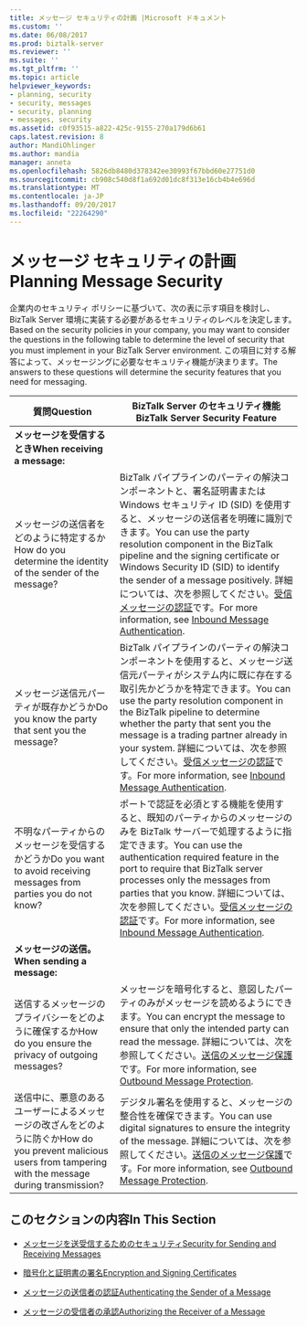 ```yaml
---
title: メッセージ セキュリティの計画 |Microsoft ドキュメント
ms.custom: ''
ms.date: 06/08/2017
ms.prod: biztalk-server
ms.reviewer: ''
ms.suite: ''
ms.tgt_pltfrm: ''
ms.topic: article
helpviewer_keywords:
- planning, security
- security, messages
- security, planning
- messages, security
ms.assetid: c0f93515-a822-425c-9155-270a179d6b61
caps.latest.revision: 8
author: MandiOhlinger
ms.author: mandia
manager: anneta
ms.openlocfilehash: 5826db8480d378342ee30993f67bbd60e27751d0
ms.sourcegitcommit: cb908c540d8f1a692d01dc8f313e16cb4b4e696d
ms.translationtype: MT
ms.contentlocale: ja-JP
ms.lasthandoff: 09/20/2017
ms.locfileid: "22264290"
---
```

# <a name="planning-message-security"></a><span data-ttu-id="6eb00-102">メッセージ セキュリティの計画</span><span class="sxs-lookup"><span data-stu-id="6eb00-102">Planning Message Security</span></span>
<span data-ttu-id="6eb00-103">企業内のセキュリティ ポリシーに基づいて、次の表に示す項目を検討し、BizTalk Server 環境に実装する必要があるセキュリティのレベルを決定します。</span><span class="sxs-lookup"><span data-stu-id="6eb00-103">Based on the security policies in your company, you may want to consider the questions in the following table to determine the level of security that you must implement in your BizTalk Server environment.</span></span> <span data-ttu-id="6eb00-104">この項目に対する解答によって、メッセージングに必要なセキュリティ機能が決まります。</span><span class="sxs-lookup"><span data-stu-id="6eb00-104">The answers to these questions will determine the security features that you need for messaging.</span></span>  
  
|<span data-ttu-id="6eb00-105">質問</span><span class="sxs-lookup"><span data-stu-id="6eb00-105">Question</span></span>|<span data-ttu-id="6eb00-106">BizTalk Server のセキュリティ機能</span><span class="sxs-lookup"><span data-stu-id="6eb00-106">BizTalk Server Security Feature</span></span>|  
|--------------|-------------------------------------|  
|<span data-ttu-id="6eb00-107">**メッセージを受信するとき**</span><span class="sxs-lookup"><span data-stu-id="6eb00-107">**When receiving a message:**</span></span>||  
|<span data-ttu-id="6eb00-108">メッセージの送信者をどのように特定するか</span><span class="sxs-lookup"><span data-stu-id="6eb00-108">How do you determine the identity of the sender of the message?</span></span>|<span data-ttu-id="6eb00-109">BizTalk パイプラインのパーティの解決コンポーネントと、署名証明書または Windows セキュリティ ID (SID) を使用すると、メッセージの送信者を明確に識別できます。</span><span class="sxs-lookup"><span data-stu-id="6eb00-109">You can use the party resolution component in the BizTalk pipeline and the signing certificate or Windows Security ID (SID) to identify the sender of a message positively.</span></span> <span data-ttu-id="6eb00-110">詳細については、次を参照してください。[受信メッセージの認証](../core/inbound-message-authentication.md)です。</span><span class="sxs-lookup"><span data-stu-id="6eb00-110">For more information, see [Inbound Message Authentication](../core/inbound-message-authentication.md).</span></span>|  
|<span data-ttu-id="6eb00-111">メッセージ送信元パーティが既存かどうか</span><span class="sxs-lookup"><span data-stu-id="6eb00-111">Do you know the party that sent you the message?</span></span>|<span data-ttu-id="6eb00-112">BizTalk パイプラインのパーティの解決コンポーネントを使用すると、メッセージ送信元パーティがシステム内に既に存在する取引先かどうかを特定できます。</span><span class="sxs-lookup"><span data-stu-id="6eb00-112">You can use the party resolution component in the BizTalk pipeline to determine whether the party that sent you the message is a trading partner already in your system.</span></span> <span data-ttu-id="6eb00-113">詳細については、次を参照してください。[受信メッセージの認証](../core/inbound-message-authentication.md)です。</span><span class="sxs-lookup"><span data-stu-id="6eb00-113">For more information, see [Inbound Message Authentication](../core/inbound-message-authentication.md).</span></span>|  
|<span data-ttu-id="6eb00-114">不明なパーティからのメッセージを受信するかどうか</span><span class="sxs-lookup"><span data-stu-id="6eb00-114">Do you want to avoid receiving messages from parties you do not know?</span></span>|<span data-ttu-id="6eb00-115">ポートで認証を必須とする機能を使用すると、既知のパーティからのメッセージのみを BizTalk サーバーで処理するように指定できます。</span><span class="sxs-lookup"><span data-stu-id="6eb00-115">You can use the authentication required feature in the port to require that BizTalk server processes only the messages from parties that you know.</span></span> <span data-ttu-id="6eb00-116">詳細については、次を参照してください。[受信メッセージの認証](../core/inbound-message-authentication.md)です。</span><span class="sxs-lookup"><span data-stu-id="6eb00-116">For more information, see [Inbound Message Authentication](../core/inbound-message-authentication.md).</span></span>|  
|<span data-ttu-id="6eb00-117">**メッセージの送信。**</span><span class="sxs-lookup"><span data-stu-id="6eb00-117">**When sending a message:**</span></span>||  
|<span data-ttu-id="6eb00-118">送信するメッセージのプライバシーをどのように確保するか</span><span class="sxs-lookup"><span data-stu-id="6eb00-118">How do you ensure the privacy of outgoing messages?</span></span>|<span data-ttu-id="6eb00-119">メッセージを暗号化すると、意図したパーティのみがメッセージを読めるようにできます。</span><span class="sxs-lookup"><span data-stu-id="6eb00-119">You can encrypt the message to ensure that only the intended party can read the message.</span></span> <span data-ttu-id="6eb00-120">詳細については、次を参照してください。[送信のメッセージ保護](../core/outbound-message-protection.md)です。</span><span class="sxs-lookup"><span data-stu-id="6eb00-120">For more information, see [Outbound Message Protection](../core/outbound-message-protection.md).</span></span>|  
|<span data-ttu-id="6eb00-121">送信中に、悪意のあるユーザーによるメッセージの改ざんをどのように防ぐか</span><span class="sxs-lookup"><span data-stu-id="6eb00-121">How do you prevent malicious users from tampering with the message during transmission?</span></span>|<span data-ttu-id="6eb00-122">デジタル署名を使用すると、メッセージの整合性を確保できます。</span><span class="sxs-lookup"><span data-stu-id="6eb00-122">You can use digital signatures to ensure the integrity of the message.</span></span> <span data-ttu-id="6eb00-123">詳細については、次を参照してください。[送信のメッセージ保護](../core/outbound-message-protection.md)です。</span><span class="sxs-lookup"><span data-stu-id="6eb00-123">For more information, see [Outbound Message Protection](../core/outbound-message-protection.md).</span></span>|  
  
## <a name="in-this-section"></a><span data-ttu-id="6eb00-124">このセクションの内容</span><span class="sxs-lookup"><span data-stu-id="6eb00-124">In This Section</span></span>  
  
-   [<span data-ttu-id="6eb00-125">メッセージを送受信するためのセキュリティ</span><span class="sxs-lookup"><span data-stu-id="6eb00-125">Security for Sending and Receiving Messages</span></span>](../core/security-for-sending-and-receiving-messages.md)  
  
-   [<span data-ttu-id="6eb00-126">暗号化と証明書の署名</span><span class="sxs-lookup"><span data-stu-id="6eb00-126">Encryption and Signing Certificates</span></span>](../core/encryption-and-signing-certificates.md)  
  
-   [<span data-ttu-id="6eb00-127">メッセージの送信者の認証</span><span class="sxs-lookup"><span data-stu-id="6eb00-127">Authenticating the Sender of a Message</span></span>](../core/authenticating-the-sender-of-a-message.md)  
  
-   [<span data-ttu-id="6eb00-128">メッセージの受信者の承認</span><span class="sxs-lookup"><span data-stu-id="6eb00-128">Authorizing the Receiver of a Message</span></span>](../core/authorizing-the-receiver-of-a-message.md)